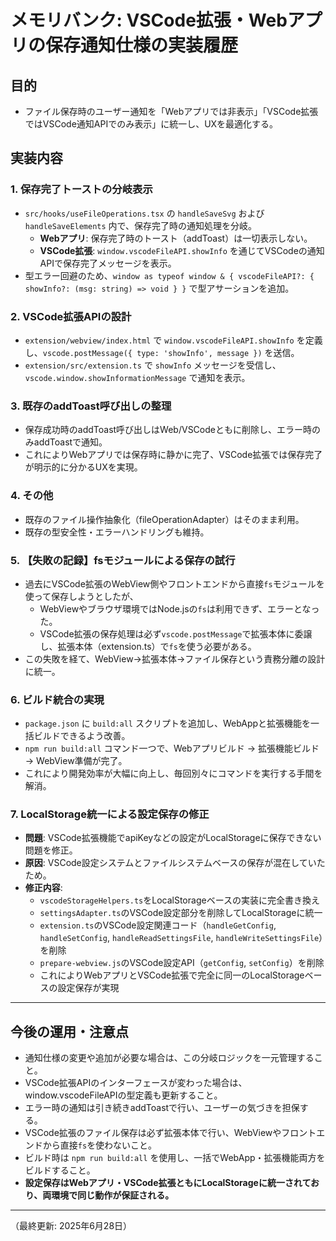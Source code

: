 # メモリバンク: VSCode拡張・Webアプリの保存通知仕様の実装履歴

## 目的
- ファイル保存時のユーザー通知を「Webアプリでは非表示」「VSCode拡張ではVSCode通知APIでのみ表示」に統一し、UXを最適化する。

## 実装内容

### 1. 保存完了トーストの分岐表示
- `src/hooks/useFileOperations.tsx` の `handleSaveSvg` および `handleSaveElements` 内で、保存完了時の通知処理を分岐。
  - **Webアプリ**: 保存完了時のトースト（addToast）は一切表示しない。
  - **VSCode拡張**: `window.vscodeFileAPI.showInfo` を通じてVSCodeの通知APIで保存完了メッセージを表示。
- 型エラー回避のため、`window as typeof window & { vscodeFileAPI?: { showInfo?: (msg: string) => void } }` で型アサーションを追加。

### 2. VSCode拡張APIの設計
- `extension/webview/index.html` で `window.vscodeFileAPI.showInfo` を定義し、`vscode.postMessage({ type: 'showInfo', message })` を送信。
- `extension/src/extension.ts` で `showInfo` メッセージを受信し、`vscode.window.showInformationMessage` で通知を表示。

### 3. 既存のaddToast呼び出しの整理
- 保存成功時のaddToast呼び出しはWeb/VSCodeともに削除し、エラー時のみaddToastで通知。
- これによりWebアプリでは保存時に静かに完了、VSCode拡張では保存完了が明示的に分かるUXを実現。

### 4. その他
- 既存のファイル操作抽象化（fileOperationAdapter）はそのまま利用。
- 既存の型安全性・エラーハンドリングも維持。

### 5. 【失敗の記録】fsモジュールによる保存の試行
- 過去にVSCode拡張のWebView側やフロントエンドから直接`fs`モジュールを使って保存しようとしたが、
  - WebViewやブラウザ環境ではNode.jsの`fs`は利用できず、エラーとなった。
  - VSCode拡張の保存処理は必ず`vscode.postMessage`で拡張本体に委譲し、拡張本体（extension.ts）で`fs`を使う必要がある。
- この失敗を経て、WebView→拡張本体→ファイル保存という責務分離の設計に統一。

### 6. ビルド統合の実現
- `package.json` に `build:all` スクリプトを追加し、WebAppと拡張機能を一括ビルドできるよう改善。
- `npm run build:all` コマンド一つで、Webアプリビルド → 拡張機能ビルド → WebView準備が完了。
- これにより開発効率が大幅に向上し、毎回別々にコマンドを実行する手間を解消。

### 7. LocalStorage統一による設定保存の修正
- **問題**: VSCode拡張機能でapiKeyなどの設定がLocalStorageに保存できない問題を修正。
- **原因**: VSCode設定システムとファイルシステムベースの保存が混在していたため。
- **修正内容**:
  - `vscodeStorageHelpers.ts`をLocalStorageベースの実装に完全書き換え
  - `settingsAdapter.ts`のVSCode設定部分を削除してLocalStorageに統一
  - `extension.ts`のVSCode設定関連コード（`handleGetConfig`, `handleSetConfig`, `handleReadSettingsFile`, `handleWriteSettingsFile`）を削除
  - `prepare-webview.js`のVSCode設定API（`getConfig`, `setConfig`）を削除
  - これによりWebアプリとVSCode拡張で完全に同一のLocalStorageベースの設定保存が実現

---

## 今後の運用・注意点
- 通知仕様の変更や追加が必要な場合は、この分岐ロジックを一元管理すること。
- VSCode拡張APIのインターフェースが変わった場合は、window.vscodeFileAPIの型定義も更新すること。
- エラー時の通知は引き続きaddToastで行い、ユーザーの気づきを担保する。
- VSCode拡張のファイル保存は必ず拡張本体で行い、WebViewやフロントエンドから直接`fs`を使わないこと。
- ビルド時は `npm run build:all` を使用し、一括でWebApp・拡張機能両方をビルドすること。
- **設定保存はWebアプリ・VSCode拡張ともにLocalStorageに統一されており、両環境で同じ動作が保証される。**

---

（最終更新: 2025年6月28日）
